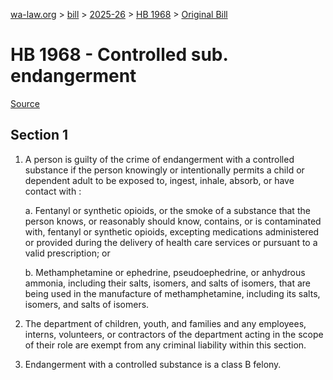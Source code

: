 [wa-law.org](/) > [bill](/bill/) > [2025-26](/bill/2025-26/) > [HB 1968](/bill/2025-26/hb/1968/) > [Original Bill](/bill/2025-26/hb/1968/1/)

# HB 1968 - Controlled sub. endangerment

[Source](http://lawfilesext.leg.wa.gov/biennium/2025-26/Pdf/Bills/House%20Bills/1968.pdf)

## Section 1
1. A person is guilty of the crime of endangerment with a controlled substance if the person knowingly or intentionally permits a  child or dependent adult to be exposed to, ingest, inhale, absorb, or have contact with :

    a. Fentanyl or synthetic opioids, or the smoke of a substance that the person knows, or reasonably should know, contains, or is contaminated with, fentanyl or synthetic opioids, excepting medications administered or provided during the delivery of health care services or pursuant to a valid prescription; or

    b. Methamphetamine or ephedrine, pseudoephedrine, or anhydrous ammonia, including their salts, isomers, and salts of isomers, that are being used in the manufacture of methamphetamine, including its salts, isomers, and salts of isomers.

2. The department of children, youth, and families and any employees, interns, volunteers, or contractors of the department acting in the scope of their role are exempt from any criminal liability within this section.

3. Endangerment with a controlled substance is a class B felony.
